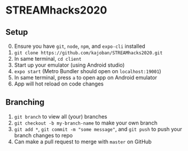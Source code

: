 # STREAMhacks2020

## Setup

0. Ensure you have `git`, `node`, `npm`, and `expo-cli` installed
1. `git clone https://github.com/kajoban/STREAMhacks2020.git`
2. In same terminal, `cd client`
3. Start up your emulator (using Android studio)
4. `expo start` (Metro Bundler should open on `localhost:19001`)
5. In same terminal, press `a` to open app on Android emulator
6. App will hot reload on code changes

## Branching

1. `git branch` to view all (your) branches
2. `git checkout -b my-branch-name` to make your own branch
3. `git add *`, `git commit -m "some message"`, and `git push` to push your branch changes to repo
4. Can make a pull request to merge with `master` on GitHub
